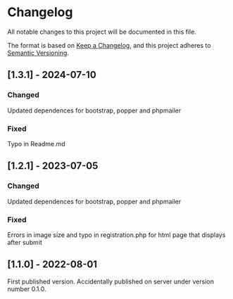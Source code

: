 # Changelog

All notable changes to this project will be documented in this file.

The format is based on [Keep a Changelog](https://keepachangelog.com/en/1.0.0/),
and this project adheres to [Semantic Versioning](https://semver.org/spec/v2.0.0.html).

## [1.3.1] - 2024-07-10

### Changed

Updated dependences for bootstrap, popper and phpmailer

### Fixed

Typo in Readme.md

## [1.2.1] - 2023-07-05

### Changed

Updated dependences for bootstrap, popper and phpmailer

### Fixed

Errors in image size and typo in registration.php for html page that displays
after submit


## [1.1.0] - 2022-08-01

First published version. Accidentally published on server under version number
0.1.0.
